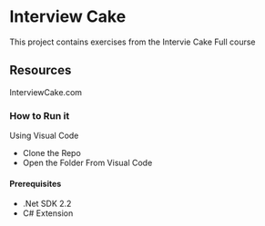 # Interview Cake

This project contains exercises from the Intervie Cake Full course

## Resources

InterviewCake.com

### How to Run it

Using Visual Code
- Clone the Repo
- Open the Folder From Visual Code

#### Prerequisites
- .Net SDK 2.2
- C# Extension
